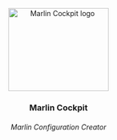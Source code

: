 
<p align="center">
    <img src="https://i.ibb.co/Wk2vxH0/Marlin-Cockpit-Icon.png" alt="Marlin Cockpit logo" width="200" height="165">
</p>
<h3 align="center">Marlin Cockpit</h3>
<h6 align="center">Marlin Configuration Creator</h6>
